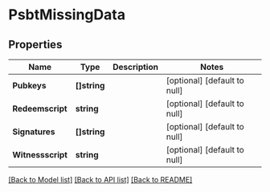 # PsbtMissingData

## Properties
Name | Type | Description | Notes
------------ | ------------- | ------------- | -------------
**Pubkeys** | **[]string** |  | [optional] [default to null]
**Redeemscript** | **string** |  | [optional] [default to null]
**Signatures** | **[]string** |  | [optional] [default to null]
**Witnessscript** | **string** |  | [optional] [default to null]

[[Back to Model list]](../README.md#documentation-for-models) [[Back to API list]](../README.md#documentation-for-api-endpoints) [[Back to README]](../README.md)

